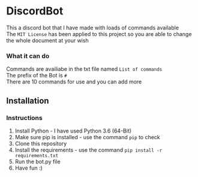# DiscordBot

This a discord bot that I have made with loads of commands available  
The `MIT License` has been applied to this project so you are able to change the whole document at your wish  

### What it can do

Commands are availiabe in the txt file named `List of commands`  
The prefix of the Bot is `#`  
There are 10 commands for use and you can add more  

## Installation

### Instructions

1. Install Python - I have used Python 3.6 (64-Bit)
2. Make sure pip is installed - use the command `pip` to check
3. Clone this repository
4. Install the requirements - use the command `pip install -r requirements.txt`
5. Run the bot.py file
6. Have fun :)
